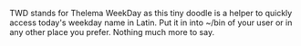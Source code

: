 TWD stands for Thelema WeekDay as this tiny doodle is a helper to quickly access today's weekday name in Latin. Put it in into ~/bin of your user or in any other place you prefer. Nothing much more to say.
